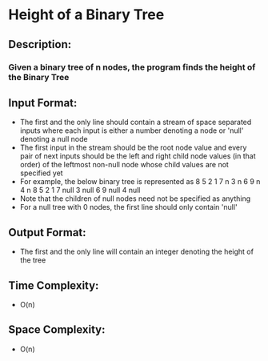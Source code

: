 # Height of a Binary Tree
## Description:
### Given a binary tree of n nodes, the program finds the height of the Binary Tree
## Input Format:
* The first and the only line should contain a stream of space separated inputs where each input is either a number denoting a node or 'null' denoting a null node
* The first input in the stream should be the root node value and every pair of next inputs should be the left and right child node values (in that order) of the leftmost non-null node whose child values are not specified yet
* For example, the below binary tree is represented as
                                                      8
                                              5               2
                                          1       7       n       3
                                        n   6   9   n           4   n
8 5 2 1 7 null 3 null 6 9 null 4 null
* Note that the children of null nodes need not be specified as anything
* For a null tree with 0 nodes, the first line should only contain 'null'
## Output Format:
* The first and the only line will contain an integer denoting the height of the tree
## Time Complexity: 
* O(n)
## Space Complexity: 
* O(n)
